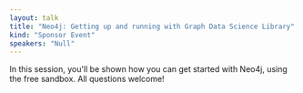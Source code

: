 ```yaml
---
layout: talk
title: "Neo4j: Getting up and running with Graph Data Science Library"
kind: "Sponsor Event"
speakers: "Null"
---
```


In this session, you'll be shown how you can get started with Neo4j, using the free sandbox. All questions welcome!

